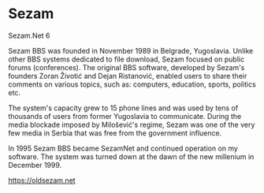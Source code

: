 # Sezam
Sezam.Net 6

Sezam BBS was founded in November 1989 in Belgrade, Yugoslavia. Unlike other BBS systems dedicated to file download, Sezam focused on public forums (conferences). The original BBS software, developed by Sezam's founders Zoran Životić and Dejan Ristanović, enabled users to share their comments on various topics, such as: computers, education, sports, politics etc.

The system's capacity grew to 15 phone lines and was used by tens of thousands of users from former Yugoslavia to communicate. During the media blockade imposed by Milošević's regime, Sezam was one of the very few media in Serbia that was free from the government influence.

In 1995 Sezam BBS became SezamNet and continued operation on my software. The system was turned down at the dawn of the new millenium in December 1999.

https://oldsezam.net
